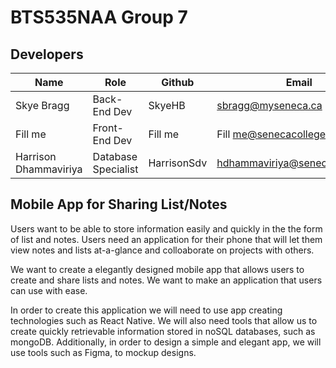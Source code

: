 # BTS535NAA Group 7

## Developers
| Name        |   Role |     Github    | Email       |
| ----------- | --------- | --------- | --------------------------- |
| Skye Bragg  | Back-End Dev | SkyeHB | sbragg@myseneca.ca |
| Fill me | Front-End Dev |Fill me | Fill me@senecacollege.ca |
| Harrison Dhammaviriya | Database Specialist | HarrisonSdv | hdhammaviriya@senecacollege.ca |

## Mobile App for Sharing List/Notes

 Users want to be able to store information easily and quickly in the the form of list and notes. Users need an application for their phone that will let them view notes and lists at-a-glance and colloaborate on projects with others. 
 
We want to create a elegantly designed mobile app that allows users to create and share lists and notes. We want to make an application that users can use with ease.


In order to create this application we will need to use app creating technologies such as React Native. We will also need tools that allow us to create quickly retrievable information stored in noSQL databases, such as mongoDB. Additionally, in order to design a simple and elegant app, we will use tools such as Figma, to mockup designs.
